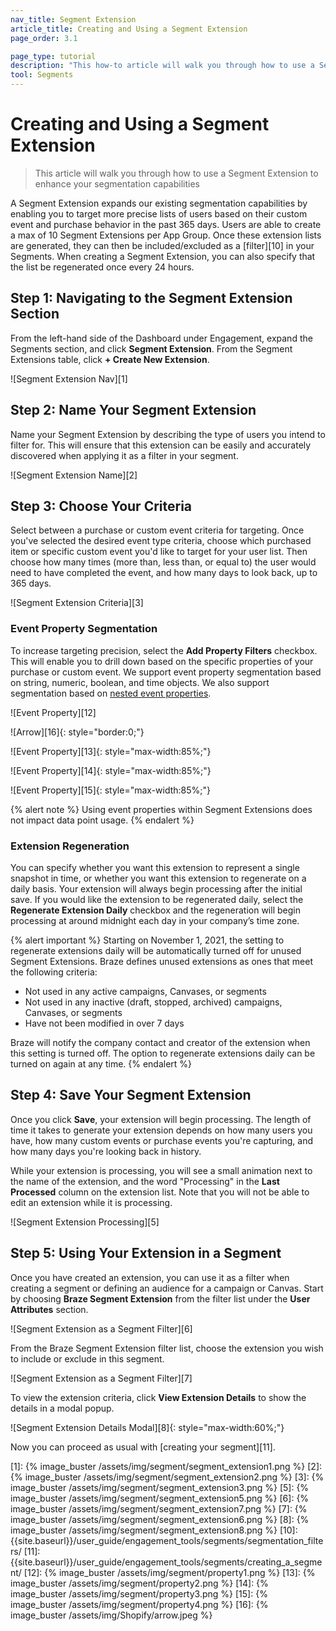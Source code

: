 ```yaml
---
nav_title: Segment Extension
article_title: Creating and Using a Segment Extension
page_order: 3.1

page_type: tutorial
description: "This how-to article will walk you through how to use a Segment Extension with Braze Segments."
tool: Segments
---
```

# Creating and Using a Segment Extension

> This article will walk you through how to use a Segment Extension to enhance your segmentation capabilities

A Segment Extension expands our existing segmentation capabilities by enabling you to target more precise lists of users based on their custom event and purchase behavior in the past 365 days. Users are able to create a max of 10 Segment Extensions per App Group. Once these extension lists are generated, they can then be included/excluded as a [filter][10] in your Segments. When creating a Segment Extension, you can also specify that the list be regenerated once every 24 hours.

## Step 1: Navigating to the Segment Extension Section

From the left-hand side of the Dashboard under Engagement, expand the Segments section, and click **Segment Extension**. From the Segment Extensions table, click **+ Create New Extension**.

![Segment Extension Nav][1]

## Step 2: Name Your Segment Extension

Name your Segment Extension by describing the type of users you intend to filter for. This will ensure that this extension can be easily and accurately discovered when applying it as a filter in your segment.

![Segment Extension Name][2]

## Step 3: Choose Your Criteria

Select between a purchase or custom event criteria for targeting. Once you've selected the desired event type criteria, choose which purchased item or specific custom event you'd like to target for your user list. Then choose how many times (more than, less than, or equal to) the user would need to have completed the event, and how many days to look back, up to 365 days.

![Segment Extension Criteria][3]

### Event Property Segmentation

To increase targeting precision, select the **Add Property Filters** checkbox. This will enable you to drill down based on the specific properties of your purchase or custom event. We support event property segmentation based on string, numeric, boolean, and time objects. We also support segmentation based on [nested event properties]({{site.baseurl}}/user_guide/data_and_analytics/custom_data/nested_object_support/).

![Event Property][12]

![Arrow][16]{: style="border:0;"}

![Event Property][13]{: style="max-width:85%;"}

![Event Property][14]{: style="max-width:85%;"}

![Event Property][15]{: style="max-width:85%;"}

{% alert note %} Using event properties within Segment Extensions does not impact data point usage.  {% endalert %}

### Extension Regeneration

You can specify whether you want this extension to represent a single snapshot in time, or whether you want this extension to regenerate on a daily basis. Your extension will always begin processing after the initial save. If you would like the extension to be regenerated daily, select the **Regenerate Extension Daily** checkbox and the regeneration will begin processing at around midnight each day in your company’s time zone.

{% alert important %}
Starting on November 1, 2021, the setting to regenerate extensions daily will be automatically turned off for unused Segment Extensions. Braze defines unused extensions as ones that meet the following criteria:

- Not used in any active campaigns, Canvases, or segments
- Not used in any inactive (draft, stopped, archived) campaigns, Canvases, or segments
- Have not been modified in over 7 days

Braze will notify the company contact and creator of the extension when this setting is turned off. The option to regenerate extensions daily can be turned on again at any time.
{% endalert %}

## Step 4: Save Your Segment Extension

Once you click **Save**, your extension will begin processing. The length of time it takes to generate your extension depends on how many users you have, how many custom events or purchase events you're capturing, and how many days you're looking back in history.

While your extension is processing, you will see a small animation next to the name of the extension, and the word "Processing" in the **Last Processed** column on the extension list. Note that you will not be able to edit an extension while it is processing.

![Segment Extension Processing][5]

## Step 5: Using Your Extension in a Segment

Once you have created an extension, you can use it as a filter when creating a segment or defining an audience for a campaign or Canvas. Start by choosing **Braze Segment Extension** from the filter list under the **User Attributes** section.

![Segment Extension as a Segment Filter][6]

From the Braze Segment Extension filter list, choose the extension you wish to include or exclude in this segment.

![Segment Extension as a Segment Filter][7]

To view the extension criteria, click **View Extension Details** to show the details in a modal popup.

![Segment Extension Details Modal][8]{: style="max-width:60%;"}

Now you can proceed as usual with [creating your segment][11].

[1]: {% image_buster /assets/img/segment/segment_extension1.png %}
[2]: {% image_buster /assets/img/segment/segment_extension2.png %}
[3]: {% image_buster /assets/img/segment/segment_extension3.png %}
[5]: {% image_buster /assets/img/segment/segment_extension5.png %}
[6]: {% image_buster /assets/img/segment/segment_extension7.png %}
[7]: {% image_buster /assets/img/segment/segment_extension6.png %}
[8]: {% image_buster /assets/img/segment/segment_extension8.png %}
[10]: {{site.baseurl}}/user_guide/engagement_tools/segments/segmentation_filters/
[11]: {{site.baseurl}}/user_guide/engagement_tools/segments/creating_a_segment/
[12]: {% image_buster /assets/img/segment/property1.png %}
[13]: {% image_buster /assets/img/segment/property2.png %}
[14]: {% image_buster /assets/img/segment/property3.png %}
[15]: {% image_buster /assets/img/segment/property4.png %}
[16]: {% image_buster /assets/img/Shopify/arrow.jpeg %}

